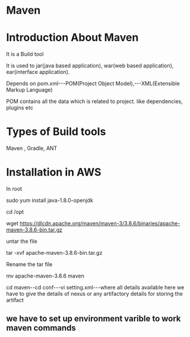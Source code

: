 # Maven
# Introduction About Maven

It is a Build tool

It is used to jar(java based application), war(web based application), ear(interface application).

Depends on pom.xml---POM(Project Object Model),---XML(Extensible Markup Language)

POM contains all the data which is related to project. like dependencies, plugins etc

# Types of Build tools
Maven , Gradle, ANT

# Installation in AWS

In root

sudo yum install java-1.8.0-openjdk

cd /opt

wget https://dlcdn.apache.org/maven/maven-3/3.8.6/binaries/apache-maven-3.8.6-bin.tar.gz

untar the file

tar -xvf apache-maven-3.8.6-bin.tar.gz

Rename the tar file

mv apache-maven-3.8.6 maven

cd maven--cd conf---vi setting.xml---where all details available here we have to give the details of nexus or any artifactory details for storing the artifact

## we have to set up environment varible to work maven commands 

